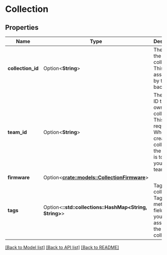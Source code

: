 # Collection

## Properties

Name | Type | Description | Notes
------------ | ------------- | ------------- | -------------
**collection_id** | Option<**String**> | The ID of the collection. This is assigned by the backend. | [optional]
**team_id** | Option<**String**> | The team ID that owns the collection. This field is required. When you create new collections the default is to use your private team ID. | [optional]
**firmware** | Option<[**crate::models::CollectionFirmware**](CollectionFirmware.md)> |  | [optional]
**tags** | Option<**::std::collections::HashMap<String, String>**> | Tags for the collection. Tags are metadata fields that you can assign to the collection. | [optional]

[[Back to Model list]](../README.md#documentation-for-models) [[Back to API list]](../README.md#documentation-for-api-endpoints) [[Back to README]](../README.md)


